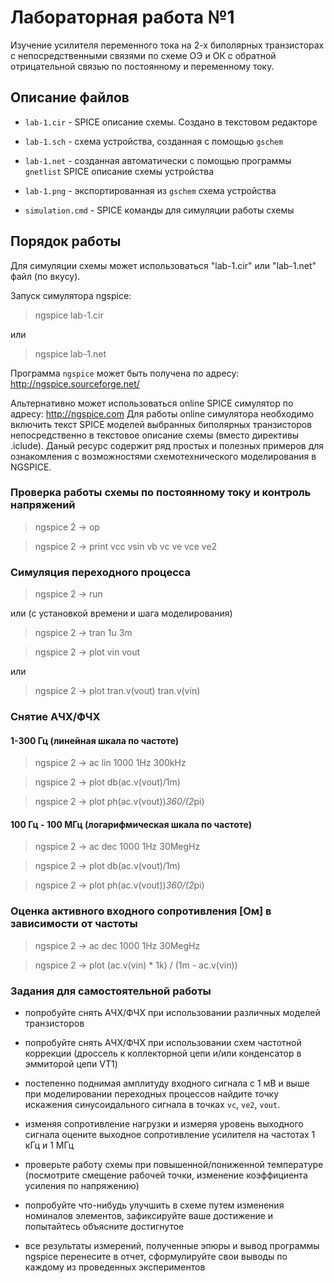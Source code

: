 # Лабораторная работа №1
Изучение усилителя переменного тока на 2-х биполярных транзисторах с
непосредственными связями по схеме ОЭ и ОК с обратной отрицательной
связью по постоянному и переменному току.

## Описание файлов

* `lab-1.cir` - SPICE описание схемы. Создано в текстовом редакторе

* `lab-1.sch` - схема устройства, созданная с помощью `gschem`

* `lab-1.net` - созданная автоматически с помощью программы `gnetlist`
SPICE описание схемы устройства

* `lab-1.png` - экспортированная из `gschem` схема устройства

* `simulation.cmd` - SPICE команды для симуляции работы схемы

## Порядок работы
Для симуляции схемы может использоваться "lab-1.cir" или "lab-1.net" файл
(по вкусу).

Запуск симулятора ngspice:

> ngspice lab-1.cir

или

> ngspice lab-1.net

Программа `ngspice` может быть получена по адресу:
http://ngspice.sourceforge.net/

Альтернативно может использоваться online SPICE симулятор
по адресу: http://ngspice.com
Для работы online симулятора необходимо включить текст SPICE моделей
выбранных биполярных транзисторов непосредственно в текстовое описание
схемы (вместо директивы .iclude). Даный ресурс содержит ряд простых
и полезных примеров для ознакомления с возможностями схемотехнического
моделирования в NGSPICE.

### Проверка работы схемы по постоянному току и контроль напряжений

> ngspice 2 -> op

> ngspice 2 -> print vcc vsin vb vc ve vce ve2

### Симуляция переходного процесса

> ngspice 2 -> run

или (с установкой времени и шага моделирования)

> ngspice 2 -> tran 1u 3m

> ngspice 2 -> plot vin vout

или

> ngspice 2 -> plot tran.v(vout) tran.v(vin)

### Снятие АЧХ/ФЧХ

#### 1-300 Гц (линейная шкала по частоте)

> ngspice 2 -> ac lin 1000 1Hz 300kHz

> ngspice 2 -> plot db(ac.v(vout)/1m)

> ngspice 2 -> plot ph(ac.v(vout))*360/(2*pi)

#### 100 Гц - 100 МГц (логарифмическая шкала по частоте)

> ngspice 2 -> ac dec 1000 1Hz 30MegHz

> ngspice 2 -> plot db(ac.v(vout)/1m)

> ngspice 2 -> plot ph(ac.v(vout))*360/(2*pi)

### Оценка активного входного сопротивления [Ом] в зависимости от частоты

> ngspice 2 -> ac dec 1000 1Hz 30MegHz

> ngspice 2 -> plot (ac.v(vin) * 1k) / (1m - ac.v(vin))

### Задания для самостоятельной работы

* попробуйте снять АЧХ/ФЧХ при использовании различных моделей транзисторов

* попробуйте снять АЧХ/ФЧХ при использовании схем частотной коррекции
(дроссель к коллекторной цепи и/или конденсатор в эммиторой цепи VT1)

* постепенно поднимая амплитуду входного сигнала c 1 мВ и выше при
моделировании переходных процессов найдите точку искажения
синусоидального сигнала в точках `vc`, `ve2`, `vout`.

* изменяя сопротивление нагрузки и измеряя уровень выходного сигнала
оцените выходное сопротивление усилителя на частотах 1 кГц и 1 МГц

* проверьте работу схемы при повышенной/пониженной температуре
(посмотрите смещение рабочей точки, изменение коэффициента усиления по
напряжению)

* попробуйте что-нибудь улучшить в схеме путем изменения номиналов элементов,
зафиксируйте ваше достижение и попытайтесь объясните достигнутое 

* все результаты измерений, полученные эпюры и вывод программы ngspice
перенесите в отчет, сформулируйте свои выводы по каждому из проведенных
экспериментов


